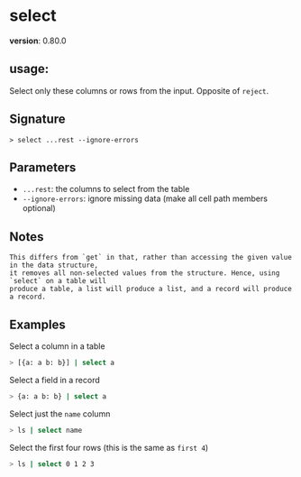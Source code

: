 # select

**version**: 0.80.0

## **usage**:

Select only these columns or rows from the input. Opposite of `reject`.

## Signature

`> select ...rest --ignore-errors`

## Parameters

- `...rest`: the columns to select from the table
- `--ignore-errors`: ignore missing data (make all cell path members optional)

## Notes

```text
This differs from `get` in that, rather than accessing the given value in the data structure,
it removes all non-selected values from the structure. Hence, using `select` on a table will
produce a table, a list will produce a list, and a record will produce a record.
```

## Examples

Select a column in a table

```bash
> [{a: a b: b}] | select a
```

Select a field in a record

```bash
> {a: a b: b} | select a
```

Select just the `name` column

```bash
> ls | select name
```

Select the first four rows (this is the same as `first 4`)

```bash
> ls | select 0 1 2 3
```
